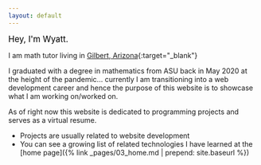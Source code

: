 ```yaml
---
layout: default
---
```


<span style = "color:black;font-size:larger;">Hey, I'm Wyatt.</span> 

I am math tutor living in [Gilbert, Arizona](https://en.wikipedia.org/wiki/Gilbert,_Arizona){:target="_blank"}

I graduated with a degree in mathematics from ASU back in May 2020 at the height of the pandemic...
currently I am transitioning into a web development career and hence the purpose of this website is to showcase what I am working on/worked on.

As of right now this website is dedicated to programming projects and serves as a virtual resume.

- Projects are usually related to website development
- You can see a growing list of related technologies I have learned at the [home page]({% link _pages/03_home.md | prepend: site.baseurl %})

